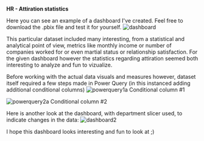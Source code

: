 **HR - Attiration statistics**

Here you can see an example of a dashboard I've created. Feel free to download the .pbix file and test it for yourself.
![dashboard](https://github.com/mcjwochna/portfolio-dashboard---HR-metrics/assets/142684191/66f0dbfe-fd12-409f-84e2-011337416f8b)

This particular dataset included many interesting, from a statistical and analytical point of view, metrics like monthly income or number of companies worked for or even martial status or relationship satisfaction.
For the given dashboard however the statistics regarding attiration seemed both interesting to analyze and fun to vizualize.



Before working with the actual data visuals and measures however, dataset itself required a few steps made in Power Query (in this instanced adding additional conditional columns)
![powerquery1a](https://github.com/mcjwochna/portfolio-dashboard---HR-metrics/assets/142684191/ad98096e-56af-4d57-bb04-da8151f2a203)
Conditional column #1

![powerquery2a](https://github.com/mcjwochna/portfolio-dashboard---HR-metrics/assets/142684191/b0624f5b-b559-4a95-9b7a-c5c2a62484d0)
Conditional column #2


Here is another look at the dashboard, with department slicer used, to indicate changes in the data:
![dashboard2](https://github.com/mcjwochna/portfolio-dashboard---HR-metrics/assets/142684191/2e2a89a9-1178-4538-9ae5-332569341a0a)


I hope this dashboard looks interesting and fun to look at ;)
